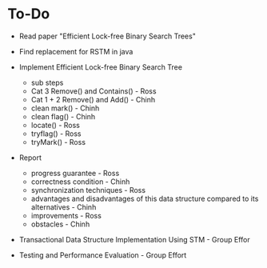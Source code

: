 # To-Do

* Read paper "Efficient Lock-free Binary Search Trees"

* Find replacement for RSTM in java

* Implement Efficient Lock-free Binary Search Tree

  * sub steps
  * Cat 3 Remove() and Contains() - Ross
  * Cat 1 + 2 Remove() and Add() - Chinh
  * clean mark() - Chinh
  * clean flag() - Chinh
  * locate() - Ross
  * tryflag() - Ross
  * tryMark() - Ross

* Report

  * progress  guarantee - Ross
  * correctness condition - Chinh
  * synchronization  techniques - Ross
  * advantages and disadvantages of this data structure compared to its alternatives - Chinh
  * improvements - Ross
  * obstacles - Chinh

* Transactional Data Structure Implementation Using STM - Group Effor

* Testing and Performance Evaluation - Group Effort
